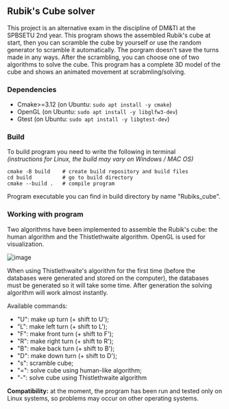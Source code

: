 ## Rubik's Cube solver

This project is an alternative exam in the discipline of DM&TI at the SPBSETU 2nd year. This program shows the assembled Rubik's cube at start,
then you can scramble the cube by yourself or use the random generator to scramble it automatically. The porgram doesn't save the turns made in any ways.
After the scrambling, you can choose one of two algorithms to solve the cube. This program has a complete 3D model of the cube and shows an animated movement at scrabmling/solving.

### Dependencies
- Cmake>=3.12 (on Ubuntu: ```sudo apt install -y cmake```)
- OpenGL (on Ubuntu: ```sudo apt install -y libglfw3-dev```)
- Gtest (on Ubuntu: ```sudo apt install -y libgtest-dev```)

### Build
To build program you need to write the following in terminal\
*(instructions for Linux, the build may vary on Windows / MAC OS)*
```
cmake -B build    # create build repository and build files
cd build          # go to build directory
cmake --build .   # compile program
``` 
Program executable you can find in build directory by name "Rubiks_cube".

### Working with program
Two algorithms have been implemented to assemble the Rubik's cube: the human algorithm and the Thistlethwaite algorithm. OpenGL is used for visualization.

![image](https://github.com/user-attachments/assets/3f909191-2017-4089-bc69-6f10d6054cf5)

When using Thistlethwaite's algorithm for the first time (before the databases were generated and stored on the computer), the databases must be generated so it will take some time. After generation the solving algorithm will work almost instantly.

Available commands:
- "U": make up turn (+ shift to U');
- "L": make left turn (+ shift to L');
- "F": make front turn (+ shift to F');
- "R": make right turn (+ shift to R');
- "B": make back turn (+ shift to B');
- "D": make down turn (+ shift to D');
- "s": scramble cube;
- "=": solve cube using human-like algorithm;
- "-": solve cube using Thistlethwaite algorithm

**Compatibility:** at the moment, the program has been run and tested only on Linux systems, so problems may occur on other operating systems.

